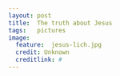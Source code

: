 ```yaml
---
layout: post
title:  The truth about Jesus
tags:   pictures 
image:
  feature:  jesus-lich.jpg
  credit: Unknown
  creditlink: #
---
```


